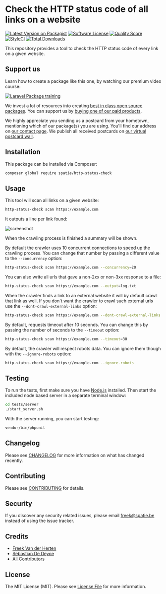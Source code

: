 # Check the HTTP status code of all links on a website

[![Latest Version on Packagist](https://img.shields.io/packagist/v/spatie/http-status-check.svg?style=flat-square)](https://packagist.org/packages/spatie/http-status-check)
[![Software License](https://img.shields.io/badge/license-MIT-brightgreen.svg?style=flat-square)](LICENSE.md)
[![Quality Score](https://img.shields.io/scrutinizer/g/spatie/http-status-check.svg?style=flat-square)](https://scrutinizer-ci.com/g/spatie/http-status-check)
[![StyleCI](https://styleci.io/repos/44727732/shield?branch=master)](https://styleci.io/repos/44727732)
[![Total Downloads](https://img.shields.io/packagist/dt/spatie/http-status-check.svg?style=flat-square)](https://packagist.org/packages/spatie/http-status-check)

This repository provides a tool to check the HTTP status code of every link on a given website.

## Support us

Learn how to create a package like this one, by watching our premium video course:

[![Laravel Package training](https://spatie.be/github/package-training.jpg)](https://laravelpackage.training)

We invest a lot of resources into creating [best in class open source packages](https://spatie.be/open-source). You can support us by [buying one of our paid products](https://spatie.be/open-source/support-us).

We highly appreciate you sending us a postcard from your hometown, mentioning which of our package(s) you are using. You'll find our address on [our contact page](https://spatie.be/about-us). We publish all received postcards on [our virtual postcard wall](https://spatie.be/open-source/postcards).

## Installation

This package can be installed via Composer:

``` bash
composer global require spatie/http-status-check
```

## Usage

This tool will scan all links on a given website:

```bash
http-status-check scan https://example.com
```

It outputs a line per link found:
 
![screenshot](https://raw.githubusercontent.com/spatie/http-status-check/gh-pages/images/screenshot.png)
 
When the crawling process is finished a summary will be shown.

By default the crawler uses 10 concurrent connections to speed up the crawling process. You can change that number by passing a different value to the `--concurrency` option:

```bash
http-status-check scan https://example.com --concurrency=20
```

You can also write all urls that gave a non-2xx or non-3xx response to a file:

```bash
http-status-check scan https://example.com --output=log.txt
```

When the crawler finds a link to an external website it will by default crawl that link as well. If you don't want the crawler to crawl such external urls use the `--dont-crawl-external-links` option:

```bash
http-status-check scan https://example.com --dont-crawl-external-links
```

By default, requests timeout after 10 seconds. You can change this by passing the number of seconds to the `--timeout` option:

```bash
http-status-check scan https://example.com --timeout=30
```

By default, the crawler will respect robots data. You can ignore them though with the `--ignore-robots` option:

```bash
http-status-check scan https://example.com --ignore-robots
```

## Testing

To run the tests, first make sure you have [Node.js](https://nodejs.org/) installed. Then start the included node based server in a separate terminal window:

```bash
cd tests/server
./start_server.sh
```

With the server running, you can start testing:

```bash
vendor/bin/phpunit
```

## Changelog

Please see [CHANGELOG](CHANGELOG.md) for more information on what has changed recently.

## Contributing

Please see [CONTRIBUTING](CONTRIBUTING.md) for details.

## Security

If you discover any security related issues, please email freek@spatie.be instead of using the issue tracker.

## Credits

- [Freek Van der Herten](https://github.com/freekmurze)
- [Sebastian De Deyne](https://github.com/sebastiandedeyne)
- [All Contributors](../../contributors)

## License

The MIT License (MIT). Please see [License File](LICENSE.md) for more information.
